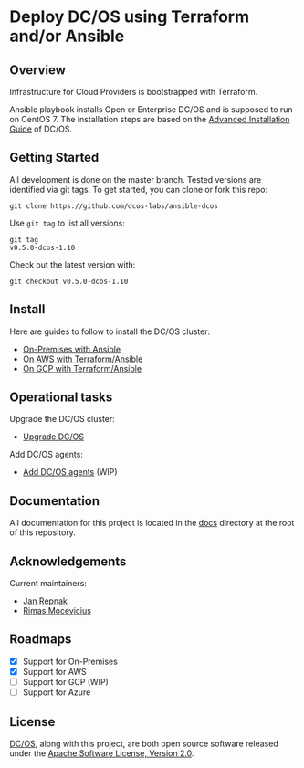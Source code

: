 # Deploy DC/OS using Terraform and/or Ansible

## Overview

Infrastructure for Cloud Providers is bootstrapped with Terraform.

Ansible playbook installs Open or Enterprise DC/OS and is supposed to run on CentOS 7. The installation steps are based on the [Advanced Installation Guide][mesosphere-install] of DC/OS.

## Getting Started

All development is done on the master branch. Tested versions are identified via git tags. To get started, you can clone or fork this repo:

```
git clone https://github.com/dcos-labs/ansible-dcos
```

Use `git tag` to list all versions:

```
git tag
v0.5.0-dcos-1.10
```

Check out the latest version with:

```
git checkout v0.5.0-dcos-1.10
```

## Install

Here are guides to follow to install the DC/OS cluster:

* [On-Premises with Ansible](docs/INSTALL_ONPREM.md)
* [On AWS with Terraform/Ansible](docs/INSTALL_AWS.md)
* [On GCP with Terraform/Ansible](docs/INSTALL_GCP.md)

## Operational tasks

Upgrade the DC/OS cluster:
* [Upgrade DC/OS](docs/UPGRADE_DCOS.md)

Add DC/OS agents:
* [Add DC/OS agents]() (WIP)

## Documentation

All documentation for this project is located in the [docs](docs/) directory at the root of this repository.

## Acknowledgements

Current maintainers:
* [Jan Repnak][github-jrx]
* [Rimas Mocevicius][github-rimusz]

## Roadmaps

  - [X] Support for On-Premises
  - [X] Support for AWS
  - [ ] Support for GCP (WIP)
  - [ ] Support for Azure

## License
[DC/OS][github-dcos], along with this project, are both open source software released under the
[Apache Software License, Version 2.0](LICENSE).

[mesosphere-install]: https://docs.mesosphere.com/latest/installing/custom/advanced/
[github-dcos]: https://github.com/dcos/dcos
[github-jrx]: https://github.com/jrx
[github-rimusz]: https://github.com/rimusz

